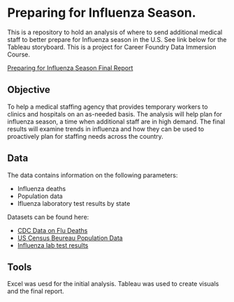 # Preparing for Influenza Season. 
This is a repository to hold an analysis of where to send additional medical staff to better prepare for Influenza season in the U.S. See link below for the Tableau storyboard. This is a project for Career Foundry Data Immersion Course. 

[Preparing for Influenza Season Final Report](https://public.tableau.com/app/profile/dave.bennett/viz/PreparingforInfluenzaSeason_16541099303340/FluSeason2018#2)


## Objective
To help a medical staffing agency that provides temporary workers to clinics and hospitals on an as-needed basis. The analysis will help plan for influenza season, a time when additional staff are in high demand. The final results will examine trends in influenza and how they can be used to proactively plan for staffing needs across the country.


## Data
The data contains information on the following parameters: 
- Influenza deaths
- Population data  
- Ifluenza laboratory test results by state

Datasets can be found here: 
- [CDC Data on Flu Deaths](https://view.officeapps.live.com/op/view.aspx?src=https%3A%2F%2Fcoach-courses-us.s3.amazonaws.com%2Fpublic%2Fcourses%2Fda_program%2FCDC_Influenza_Deaths_edited.xlsx&wdOrigin=BROWSELINK)
- [US Census Beureau Population Data](https://coach-courses-us.s3.amazonaws.com/public/courses/data-immersion/A1-A2_Influenza_Project/Census_Population_transformed_202101.csv)
- [Influenza lab test results](https://gis.cdc.gov/grasp/fluview/fluportaldashboard.html)


## Tools
Excel was uesd for the initial analysis. 
Tableau was used to create visuals and the final report. 
